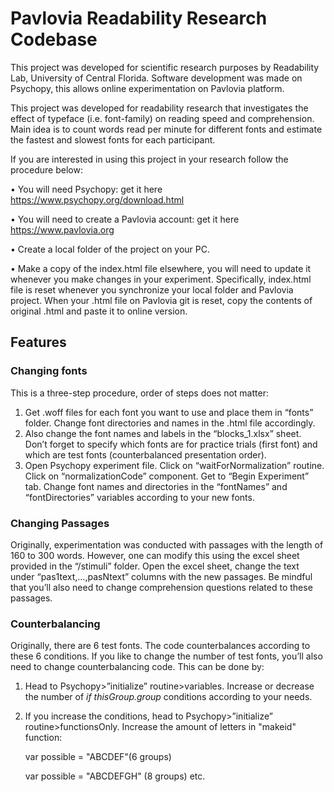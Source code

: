# Pavlovia Readability Research Codebase

This project was developed for scientific research purposes by Readability Lab, University of Central Florida. Software development was made on Psychopy, this allows online experimentation on Pavlovia platform. 

This project was developed for readability research that investigates the effect of typeface (i.e. font-family) on reading speed and comprehension. Main idea is to count words read per minute for different fonts and estimate the fastest and slowest fonts for each participant.

If you are interested in using this project in your research follow the procedure below:

• You will need Psychopy: get it here https://www.psychopy.org/download.html

• You will need to create a Pavlovia account: get it here https://www.pavlovia.org

• Create a local folder of the project on your PC. 

• Make a copy of the index.html file elsewhere, you will need to update it whenever you make changes in your experiment. Specifically, index.html file is reset whenever you synchronize your local folder and Pavlovia project. When your .html file on Pavlovia git is reset, copy the contents of original .html and paste it to online version. 

## Features

### Changing fonts 
This is a three-step procedure, order of steps does not matter:
1)	Get .woff files for each font you want to use and place them in “fonts” folder. Change font directories and names in the .html file accordingly. 
2)	Also change the font names and labels in the “blocks_1.xlsx” sheet. Don’t forget to specify which fonts are for practice trials (first font) and which are test fonts (counterbalanced presentation order).
3)	Open Psychopy experiment file. Click on “waitForNormalization” routine. Click on “normalizationCode” component. Get to “Begin Experiment” tab. Change font names and directories in the “fontNames” and “fontDirectories” variables according to your new fonts. 

### Changing Passages
 Originally, experimentation was conducted with passages with the length of 160 to 300 words. However, one can modify this using the excel sheet provided in the “/stimuli” folder. Open the excel sheet, change the text under “pas1text,…,pasNtext” columns with the new passages. Be mindful that you’ll also need to change comprehension questions related to these passages. 

### Counterbalancing
Originally, there are 6 test fonts. The code counterbalances according to these 6 conditions. If you like to change the number of test fonts, you’ll also need to change counterbalancing code. This can be done by:
1)	Head to Psychopy>”initialize” routine>variables. Increase or decrease the number of *if thisGroup.group* conditions according to your needs. 
2)	If you increase the conditions, head to Psychopy>”initialize” routine>functionsOnly. Increase the amount of letters in "makeid" function:
  
    var possible = "ABCDEF"(6 groups)
  
    var possible = "ABCDEFGH" (8 groups) etc.




